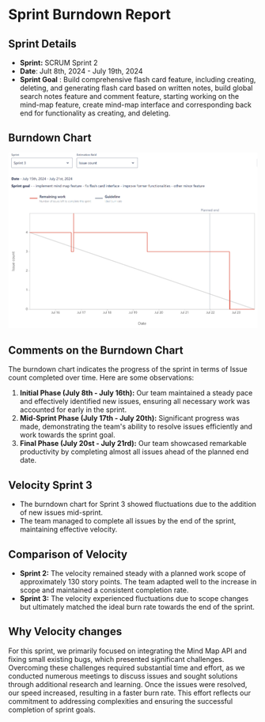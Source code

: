 # Sprint Burndown Report
## Sprint Details
- **Sprint:** SCRUM Sprint 2
- **Date**: Jult 8th, 2024 - July 19th, 2024
- **Sprint Goal** : Build comprehensive flash card feature, including creating, deleting, and generating flash card based on written notes, build global search notes feature and comment feature, starting working on the mind-map feature, create mind-map interface and corresponding back end for functionality as creating, and deleting.
## Burndown Chart
![Burndown Chart](./burndown.png)
## Comments on the Burndown Chart
The burndown chart indicates the progress of the sprint in terms of Issue count completed over time. Here are some observations:
1. **Initial Phase (July 8th - July 16th):**  Our team maintained a steady pace and effectively identified new issues, ensuring all necessary work was accounted for early in the sprint.
2. **Mid-Sprint Phase (July 17th - July 20th):**  Significant progress was made, demonstrating the team's ability to resolve issues efficiently and work towards the sprint goal.
3. **Final Phase (July 20st - July 21rd):**  Our team showcased remarkable productivity by completing almost all issues ahead of the planned end date.
## Velocity Sprint 3 
- The burndown chart for Sprint 3 showed fluctuations due to the addition of new issues mid-sprint.
- The team managed to complete all issues by the end of the sprint, maintaining effective velocity.
## Comparison of Velocity
- **Sprint 2:** The velocity remained steady with a planned work scope of approximately 130 story points. The team adapted well to the increase in scope and maintained a consistent completion rate.
- **Sprint 3:** The velocity experienced fluctuations due to scope changes but ultimately matched the ideal burn rate towards the end of the sprint.
## Why Velocity changes
For this sprint, we primarily focused on integrating the Mind Map API and fixing small existing bugs, which presented significant challenges. Overcoming these challenges required substantial time and effort, as we conducted numerous meetings to discuss issues and sought solutions through additional research and learning. Once the issues were resolved, our speed increased, resulting in a faster burn rate. This effort reflects our commitment to addressing complexities and ensuring the successful completion of sprint goals.